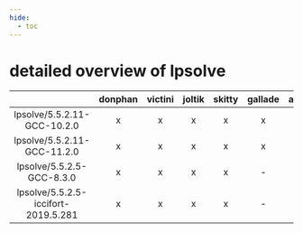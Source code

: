 ```yaml
---
hide:
  - toc
---
```


detailed overview of lpsolve
============================

| |donphan|victini|joltik|skitty|gallade|accelgor|swalot|doduo|
| :---: | :---: | :---: | :---: | :---: | :---: | :---: | :---: | :---: |
|lpsolve/5.5.2.11-GCC-10.2.0|x|x|x|x|x|x|x|x|
|lpsolve/5.5.2.11-GCC-11.2.0|x|x|x|x|x|x|x|x|
|lpsolve/5.5.2.5-GCC-8.3.0|x|x|x|x|-|-|-|x|
|lpsolve/5.5.2.5-iccifort-2019.5.281|x|x|x|x|-|-|-|x|
